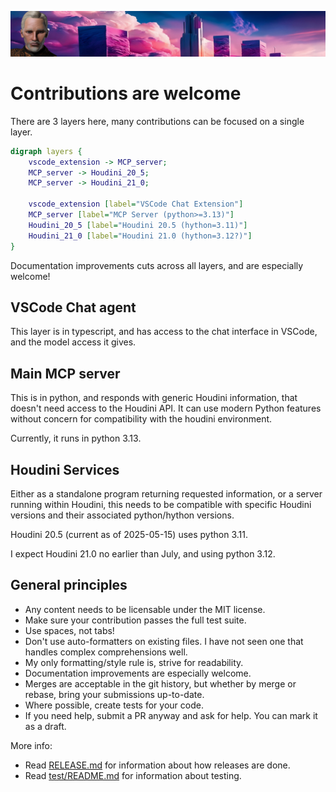 ![Zabob and city banner](images/zabob-banner.jpg)

# Contributions are welcome

There are 3 layers here, many contributions can be focused on a single layer.

```dot
digraph layers {
    vscode_extension -> MCP_server;
    MCP_server -> Houdini_20_5;
    MCP_server -> Houdini_21_0;

    vscode_extension [label="VSCode Chat Extension"]
    MCP_server [label="MCP Server (python>=3.13)"]
    Houdini_20_5 [label="Houdini 20.5 (hython=3.11)"]
    Houdini_21_0 [label="Houdini 21.0 (hython=3.12?)"]
}
```

Documentation improvements cuts across all layers, and are especially welcome!

## VSCode Chat agent

This layer is in typescript, and has access to the chat interface in VSCode, and the model access it gives.

## Main MCP server

This is in python, and responds with generic Houdini information, that doesn't need access to the Houdini API. It can use modern Python features without concern for compatibility with the houdini environment.

Currently, it runs in python 3.13.

## Houdini Services

Either as a standalone program returning requested information, or a server running within Houdini, this needs to be compatible with specific Houdini versions and their associated python/hython versions.

Houdini 20.5 (current as of 2025-05-15) uses python 3.11.

I expect Houdini 21.0 no earlier than July, and using python 3.12.

## General principles

- Any content needs to be licensable under the MIT license.
- Make sure your contribution passes the full test suite.
- Use spaces, not tabs!
- Don't use auto-formatters on existing files. I have not seen
  one that handles complex comprehensions well.
- My only formatting/style rule is, strive for readability.
- Documentation improvements are especially welcome.
- Merges are acceptable in the git history, but whether by merge
  or rebase, bring your submissions up-to-date.
- Where possible, create tests for your code.
- If you need help, submit a PR anyway and ask for help. You can
  mark it as a draft.

More info:

- Read [RELEASE.md](RELEASE.md) for information about how releases are done.
- Read [test/README.md](test/README.md) for information about testing.
